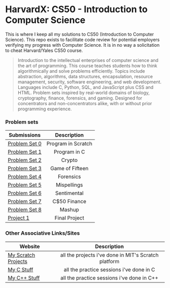 <!-- https://github.com/adam-p/markdown-here/wiki/Markdown-Cheatsheet -->

HarvardX: CS50 - Introduction to Computer Science
=================
This is where I keep all my solutions to CS50 (Introduction to Computer Science). This repo exists to facilitate code review for potential employers verifying my progress with Computer Science. It is in no way a solicitation to cheat Harvard/Yales CS50 course.  
>Introduction to the intellectual enterprises of computer science and the art of programming. This course teaches students how to think algorithmically and solve problems efficiently. Topics include abstraction, algorithms, data structures, encapsulation, resource management, security, software engineering, and web development. Languages include C, Python, SQL, and JavaScript plus CSS and HTML. Problem sets inspired by real-world domains of biology, cryptography, finance, forensics, and gaming. Designed for concentrators and non-concentrators alike, with or without prior programming experience.

### Problem sets
| Submissions        | Description           |
| ------------- |:--------------------:|
| [Problem Set 0](https://scratch.mit.edu/projects/164751294/)     | Program in Scratch |
| [Problem Set 1](https://github.com/glennlopez/CS50.HarvardX/tree/master/pset1)     | Program in C |
| [Problem Set 2](https://github.com/glennlopez/CS50.HarvardX/tree/master/pset2)     | Crypto |
| [Problem Set 3](https://github.com/glennlopez/CS50.HarvardX/tree/master/pset3)     | Game of Fifteen |
| [Problem Set 4](https://github.com/glennlopez/CS50.HarvardX/tree/master/pset4)     | Forensics |
| [Problem Set 5](https://github.com/glennlopez/CS50.HarvardX/tree/master/pset5)     | Mispellings |
| [Problem Set 6](https://github.com/glennlopez/CS50.HarvardX/tree/master/pset6)     | Sentimental |
| [Problem Set 7](https://github.com/glennlopez/CS50.HarvardX/tree/master/pset7)     | C$50 Finance |
| [Problem Set 8](https://github.com/glennlopez/CS50.HarvardX/tree/master/pset8)     | Mashup |
| [Project 1](https://github.com/glennlopez/CS50.HarvardX/tree/master/final)     | Final Project |

### Other Associative Links/Sites
| Website        | Description           |
| ------------- |:--------------------:|
| [My Scratch Projects](https://scratch.mit.edu/users/glennlopez/)     | all the projects i've done in MIT's Scratch platform |
| [My C Stuff](https://github.com/glennlopez/Cpp.Playground/tree/master/c_practice)     | all the practice sessions i've done in C |
| [My C++ Stuff](https://github.com/glennlopez/Cpp.Playground/tree/master/cpp_practice)     | all the practice sessions i've done in C++ |
